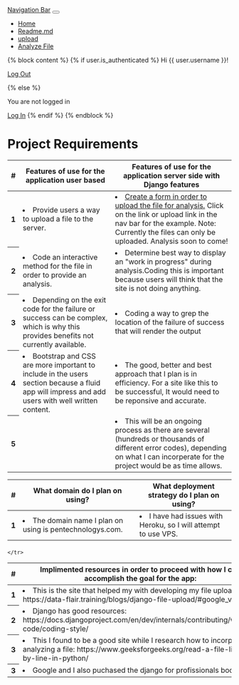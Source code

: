 
<!DOCTYPE html>

<html>
<head>
<div class="container">
<title>Readme.md file</title>
    <link href="https://cdn.jsdelivr.net/npm/bootstrap@5.2.1/dist/css/bootstrap.min.css" rel="stylesheet"
            integrity="sha384-iYQeCzEYFbKjA/T2uDLTpkwGzCiq6soy8tYaI1GyVh/UjpbCx/TYkiZhlZB6+fzT" crossorigin="anonymous">
</head>
    <nav class="navbar navbar-expand-lg bg-secondary">
        <div class="container-fluid">
            <a class="navbar-brand" href="#">Navigation Bar</a>
            <button class="navbar-toggler" type="button" data-bs-toggle="collapse" data-bs-target="#navbarNav"
                aria-controls="navbarNav" aria-expanded="false" aria-label="Toggle navigation">
                <span class="navbar-toggler-icon"></span>
            </button>
            <div class="collapse navbar-collapse" id="navbarNav">
                <ul class="navbar-nav">
                    <li class="nav-item">
                        <a class="nav-link active" aria-current="page" href="{% url 'home' %}">Home</a>
                    </li>
                    <li class="nav-item">
                        <a class="nav-link active" aria-current="page" href="{% url 'readme' %}">Readme.md</a>
                    </li>
                    <li class="nav-item">
                        <a class="nav-link active" aria-current="page" href="{% url 'upload' %}">upload</a>
                    </li>
                    <li class="nav-item">
                        <a class="nav-link active" aria-current="page" href="{% url 'read_file' %}">Analyze File</a>
                    </li>
                    </li>
                    </li>
                </ul>
            </div>
        </div>
        </div>
    </nav>

{% block content %}
{% if user.is_authenticated %}
Hi {{ user.username }}!
<p><a href="{% url 'logout' %}">Log Out</a></p>
{% else %}
<p>You are not logged in</p>
<a href="{% url 'login' %}">Log In</a>
{% endif %}
{% endblock %}

<div class="jumbotron">
    <h1 class="display-6">Project Requirements</h1>
<div>

<div>


<table class="table table-bordered">
  <thead>
    <tr>
      <th scope="col">#</th>
      <th scope="col">Features of use for the application user based</th>
      <th scope="col">Features of use for the application server side with Django features</th>
    </tr>
  </thead>
  <tbody>
    <tr>
      <th scope="row">1</th>
      <td><li>Provide users a way to upload a file to the server.</li></td>
      <td><li><a href="{% url 'upload' %}">Create a form in order to upload the file for analysis.</a> Click on the link or upload link in the nav bar for the example. Note: Currently the files can only be uploaded. Analysis soon to come!</li></td>
    </tr>
    <tr>
      <th scope="row">2</th>
      <td><li>Code an interactive method for the file in order to provide an analysis.</li></td>
      <td><li>Determine best way to display an "work in progress" during analysis.Coding this is important because users will think that the site is not doing anything. </li></td>
    </tr>
    <tr>
      <th scope="row">3</th>
      <td><li>Depending on the exit code for the failure or success can be complex, which is why this provides benefits not currently available.</li></td>
      <td><li>Coding a way to grep the location of the failure of success that will render the output</li></td>
    </tr>
        <tr>
      <th scope="row">4</th>
      <td><li>Bootstrap and CSS are more important to include in the users section because a fluid app will impress and add users with well written content.</li></td>
      <td><li>The good, better and best approach that I plan is in efficiency. For a site like this to be successful, It would need to be reponsive and accurate.</li></td>
    </tr>
        <tr>
      <th scope="row">5</th>
      <td></td>
      <td><li>This will be an ongoing process as there are several (hundreds or thousands of different error codes), depending on what I can incorperate for the project would be as time allows.</li></td>
    </tr>
  </tbody>
</table>
</div>


<table class="table table-bordered">
  <thead>
    <tr>
      <th scope="col">#</th>
      <th scope="col">What domain do I plan on using?</th>
      <th scope="col">What deployment strategy do I plan on using?</th>
    </tr>
  </thead>
  <tbody>
    <tr>
      <th scope="row">1</th>
      <td><li>The domain name I plan on using is pentechnologys.com.</li></td>
      <td><li>I have had issues with Heroku, so I will attempt to use VPS.</li></td>
    </tr>

 
  </tbody>
</table>

<div class="jumbotron">
    <h4 class="display-10"> </h4>
<div>

<table class="table table-bordered">
  <thead>
    <tr>
      <th scope="col">#</th>
      <th scope="col">Implimented resources in order to proceed with how I can accomplish the goal for the app:</th>

    </tr>
  </thead>
  <tbody>
    <tr>
      <th scope="row">1</th>
      <td><li>This is the site that helped my with developing my file upload form: https://data-flair.training/blogs/django-file-upload/#google_vignette.</li></td>
    </tr>
        <tr>
      <th scope="row">2</th>
      <td><li>Django has good resources: https://docs.djangoproject.com/en/dev/internals/contributing/writing-code/coding-style/</li></td>
    </tr>
            <tr>
      <th scope="row">3</th>
      <td><li>This I found to be a good site while I research how to incorperate analyzing a file: https://www.geeksforgeeks.org/read-a-file-line-by-line-in-python/</li></td>
    </tr>
            <tr>
      <th scope="row">3</th>
      <td><li>Google and I also puchased the django for profissionals book </li></td>
    </tr>
 
  </tbody>
</table>

<footer>
    <div>
        <script src="https://cdn.jsdelivr.net/npm/bootstrap@5.2.1/dist/js/bootstrap.bundle.min.js"
            integrity="sha384-u1OknCvxWvY5kfmNBILK2hRnQC3Pr17a+RTT6rIHI7NnikvbZlHgTPOOmMi466C8"
            crossorigin="anonymous"></script>
    </div>
    </div>
</footer>
</html>